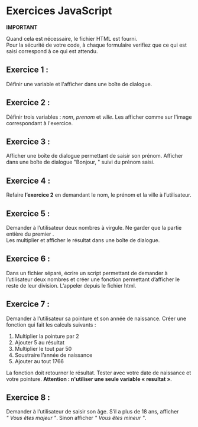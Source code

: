 # Exercices JavaScript

**IMPORTANT**

Quand cela est nécessaire, le fichier HTML est fourni.  
Pour la sécurité de votre code, à chaque formulaire verifiez que ce qui est saisi correspond à ce qui est attendu.

## Exercice 1 :

Définir une variable et l'afficher dans une boîte de dialogue.

## Exercice 2 :

Définir trois variables : *nom*, *prenom* et *ville*. Les afficher comme sur l'image correspondant à l'exercice.

## Exercice 3 :

Afficher une boîte de dialogue permettant de saisir son prénom. Afficher dans une boîte de dialogue "Bonjour, " suivi du prénom saisi.

## Exercice 4 :

Refaire **l’exercice 2** en demandant le nom, le prénom et la ville à l’utilisateur.

## Exercice 5 :

Demander à l’utilisateur deux nombres à virgule. Ne garder que la partie entière du premier .  
Les multiplier et afficher le résultat dans une boîte de dialogue.

## Exercice 6 :

Dans un fichier séparé, écrire un script permettant de demander à l’utilisateur deux nombres et créer une fonction permettant d’afficher le reste de leur division. L’appeler depuis le fichier html.

## Exercice 7 :

Demander à l’utilisateur sa pointure et son année de naissance. Créer une fonction qui fait les calculs suivants :

1. Multiplier la pointure par 2
2. Ajouter 5 au résultat
3. Multiplier le tout par 50
4. Soustraire l’année de naissance
5. Ajouter au tout 1766

La fonction doit retourner le résultat.
Tester avec votre date de naissance et votre pointure. **Attention : n'utiliser une seule variable « resultat »**.

## Exercice 8 :

Demander à l’utilisateur de saisir son âge. S’il a plus de 18 ans, afficher *" Vous êtes majeur "*. Sinon afficher *" Vous êtes mineur "*.
